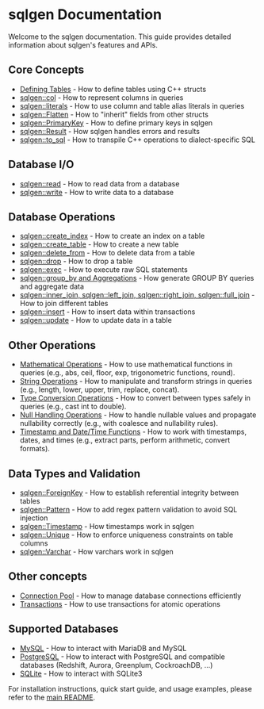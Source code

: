 # sqlgen Documentation

Welcome to the sqlgen documentation. This guide provides detailed information about sqlgen's features and APIs.

## Core Concepts

- [Defining Tables](defining_tables.md) - How to define tables using C++ structs
- [sqlgen::col](col.md) - How to represent columns in queries
- [sqlgen::literals](literals.md) - How to use column and table alias literals in queries
- [sqlgen::Flatten](flatten.md) - How to "inherit" fields from other structs
- [sqlgen::PrimaryKey](primary_key.md) - How to define primary keys in sqlgen
- [sqlgen::Result](result.md) - How sqlgen handles errors and results
- [sqlgen::to_sql](to_sql.md) - How to transpile C++ operations to dialect-specific SQL

## Database I/O

- [sqlgen::read](reading.md) - How to read data from a database
- [sqlgen::write](writing.md) - How to write data to a database

## Database Operations

- [sqlgen::create_index](create_index.md) - How to create an index on a table
- [sqlgen::create_table](create_table.md) - How to create a new table
- [sqlgen::delete_from](delete_from.md) - How to delete data from a table
- [sqlgen::drop](drop.md) - How to drop a table
- [sqlgen::exec](exec.md) - How to execute raw SQL statements
- [sqlgen::group_by and Aggregations](group_by_and_aggregations.md) - How generate GROUP BY queries and aggregate data
- [sqlgen::inner_join, sqlgen::left_join, sqlgen::right_join, sqlgen::full_join](joins.md) - How to join different tables
- [sqlgen::insert](insert.md) - How to insert data within transactions
- [sqlgen::update](update.md) - How to update data in a table

## Other Operations

- [Mathematical Operations](mathematical_operations.md) - How to use mathematical functions in queries (e.g., abs, ceil, floor, exp, trigonometric functions, round).
- [String Operations](string_operations.md) - How to manipulate and transform strings in queries (e.g., length, lower, upper, trim, replace, concat).
- [Type Conversion Operations](type_conversion_operations.md) - How to convert between types safely in queries (e.g., cast int to double).
- [Null Handling Operations](null_handling_operations.md) - How to handle nullable values and propagate nullability correctly (e.g., with coalesce and nullability rules).
- [Timestamp and Date/Time Functions](timestamp_operations.md) - How to work with timestamps, dates, and times (e.g., extract parts, perform arithmetic, convert formats).

## Data Types and Validation

- [sqlgen::ForeignKey](foreign_key.md) - How to establish referential integrity between tables
- [sqlgen::Pattern](pattern.md) - How to add regex pattern validation to avoid SQL injection
- [sqlgen::Timestamp](timestamp.md) - How timestamps work in sqlgen
- [sqlgen::Unique](unique.md) - How to enforce uniqueness constraints on table columns
- [sqlgen::Varchar](varchar.md) - How varchars work in sqlgen

## Other concepts

- [Connection Pool](connection_pool.md) - How to manage database connections efficiently
- [Transactions](transactions.md) - How to use transactions for atomic operations

## Supported Databases

- [MySQL](mysql.md) - How to interact with MariaDB and MySQL 
- [PostgreSQL](postgres.md) - How to interact with PostgreSQL and compatible databases (Redshift, Aurora, Greenplum, CockroachDB, ...)
- [SQLite](sqlite.md) - How to interact with SQLite3

For installation instructions, quick start guide, and usage examples, please refer to the [main README](../README.md). 
